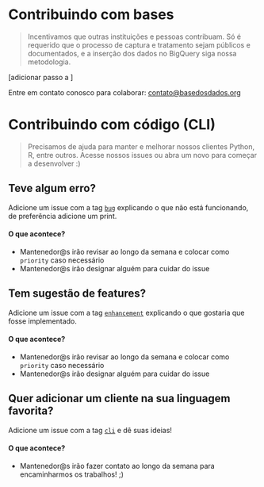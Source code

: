 # Contribuindo com bases

> Incentivamos que outras instituições e pessoas contribuam. Só é requerido que o processo de captura e tratamento sejam públicos e documentados, e a inserção dos dados no BigQuery siga nossa metodologia.

[adicionar passo a ]

Entre em contato conosco para colaborar: contato@basedosdados.org

# Contribuindo com código (CLI)
> Precisamos de ajuda para manter e melhorar nossos clientes Python, R, entre outros. Acesse nossos issues ou abra um novo para começar a desenvolver :)

## Teve algum erro?

Adicione um issue com a tag [`bug`](https://github.com/basedosdados/mais/labels/bug) explicando o que não está funcionando, de preferência adicione um print.

#### O que acontece?
- Mantenedor@s irão revisar ao longo da semana e colocar como `priority` caso necessário
- Mantenedor@s irão designar alguém para cuidar do issue

## Tem sugestão de features?

Adicione um issue com a tag [`enhancement`](https://github.com/basedosdados/mais/labels/enhancement) explicando o que gostaria que fosse implementado. 

#### O que acontece?
- Mantenedor@s irão revisar ao longo da semana e colocar como `priority` caso necessário
- Mantenedor@s irão designar alguém para cuidar do issue

## Quer adicionar um cliente na sua linguagem favorita?

Adicione um issue com a tag [`cli`](https://github.com/basedosdados/mais/labels/cli) e dê suas ideias!

#### O que acontece?
- Mantenedor@s irão fazer contato ao longo da semana para encaminharmos os trabalhos! ;)

